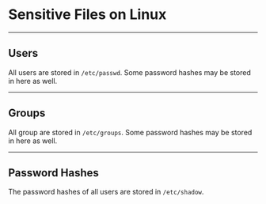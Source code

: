 # Sensitive Files on Linux

---

## Users

All users are stored in `/etc/passwd`. Some password hashes may be stored in here as well.

---

## Groups

All group are stored in `/etc/groups`. Some password hashes may be stored in here as well.

---

## Password Hashes

The password hashes of all users are stored in `/etc/shadow`.
 